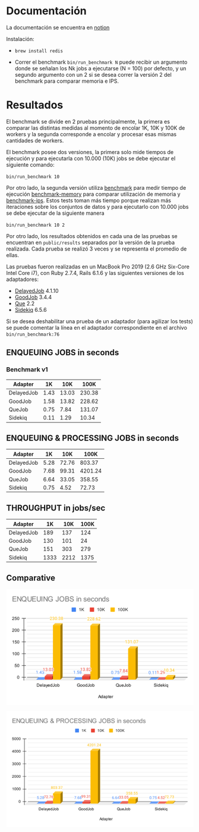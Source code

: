 # Documentación

La documentación se encuentra en [notion](https://www.notion.so/bukhr/ActiveJob-DelayedJob-v-s-GoodJob-v-s-Sidekiq-535fcd4acf7243a6826eeee0bea490da)

Instalación:

* `brew install redis`

* Correr el benchmark `bin/run_benchmark N` puede recibir un argumento donde se señalan los Nk jobs a ejecutarse (N = 100) por defecto, y un segundo argumento con un 2 si se desea correr la versión 2 del benchmark para comparar memoria e IPS.

# Resultados
El benchmark se divide en 2 pruebas principalmente, la primera es comparar las distintas medidas al momento de encolar 1K, 10K y 100K de workers y la segunda corresponde a encolar y procesar esas mismas cantidades de workers. 

El benchmark posee dos versiones, la primera solo mide tiempos de ejecución y para ejecutarla con 10.000 (10K) jobs se debe ejecutar el siguiente comando:

`bin/run_benchmark 10`

Por otro lado, la segunda versión utiliza [benchmark](https://github.com/ruby/benchmark) para medir tiempo de ejecución [benchmark-memory](https://github.com/michaelherold/benchmark-memory) para comparar utilización de memoria y [benchmark-ips](https://github.com/evanphx/benchmark-ips). Estos tests toman más tiempo porque realizan más iteraciones sobre los conjuntos de datos y para ejecutarlo con 10.000 jobs se debe ejecutar de la siguiente manera

`bin/run_benchmark 10 2`

Por otro lado, los resultados obtenidos en cada una de las pruebas se encuentran en `public/results` separados por la versión de la prueba realizada. Cada prueba se realizó 3 veces y se representa el promedio de ellas.

Las pruebas fueron realizadas en un MacBook Pro 2019 (2.6 GHz Six-Core Intel Core i7), con Ruby 2.7.4, Rails 6.1.6 y las siguientes versiones de los adaptadores:
* [DelayedJob](https://github.com/collectiveidea/delayed_job) 4.1.10
* [GoodJob](https://github.com/bensheldon/good_job) 3.4.4
* [Que](https://github.com/que-rb/que) 2.2
* [Sidekiq](https://github.com/mperham/sidekiq) 6.5.6

Si se desea deshabilitar una prueba de un adaptador (para agilizar los tests) se puede comentar la línea en el adaptador correspondiente en el archivo `bin/run_benchmark:76`


## ENQUEUING JOBS in seconds
### Benchmark v1
| **Adapter** | **1K** | **10K** | **100K** |
|-------------|--------|---------|----------|
| DelayedJob  |   1.43 |   13.03 |   230.38 |
| GoodJob     |   1.58 |   13.82 |   228.62 |
| QueJob      |   0.75 |    7.84 |   131.07 |
| Sidekiq     |   0.11 |    1.29 |    10.34 |

## ENQUEUING & PROCESSING JOBS in seconds

| **Adapter** | **1K** | **10K** | **100K** |
|-------------|--------|---------|----------|
| DelayedJob  |   5.28 |   72.76 |   803.37 |
| GoodJob     |   7.68 |   99.31 |  4201.24 |
| QueJob      |   6.64 |   33.05 |   358.55 |
| Sidekiq     |   0.75 |    4.52 |    72.73 |

## THROUGHPUT in jobs/sec
| **Adapter** | **1K** | **10K** | **100K** |
|-------------|--------|---------|----------|
| DelayedJob  |    189 |     137 |      124 |
| GoodJob     |    130 |     101 |       24 |
| QueJob      |    151 |     303 |      279 |
| Sidekiq     |   1333 |    2212 |     1375 |

## Comparative
![Enqueuing & Processing](public/ENQUEUING_JOBS_in_seconds.svg?raw=true "Adapters v/s Enqueing")

![Enqueuing & Processing](public/ENQUEUING_PROCESSING_JOBS_seconds.svg?raw=true "Adapters v/s Enqueing & Processing")
